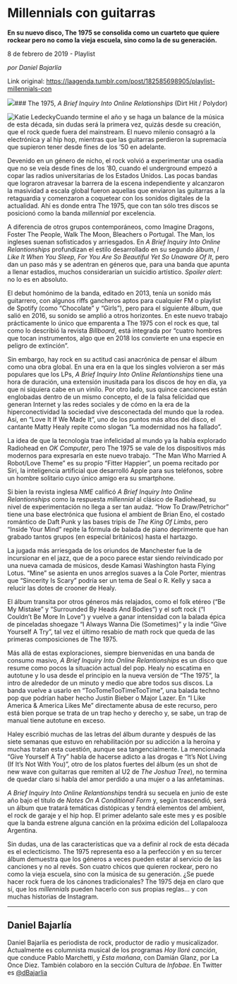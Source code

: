 # Millennials con guitarras

**En su nuevo disco, The 1975 se consolida como un cuarteto que quiere rockear pero no como la vieja escuela, sino como la de su generación.**

8 de febrero de 2019 - Playlist

_por Daniel Bajarlía_

Link original: https://laagenda.tumblr.com/post/182585698905/playlist-millennials-con

![](https://64.media.tumblr.com/ecea2a328197909aabbd0bb7966f980c/3e8ca4074ab26267-57/s500x750/a4872a9c1eca1acbc706460ec35acd87c6c88593.jpg)### The 1975, *A Brief Inquiry Into Online Relationships* (Dirt Hit / Polydor)

![Katie Ledecky](https://64.media.tumblr.com/146dfe5f65af8d92c8cc912dffc96e8c/3e8ca4074ab26267-ec/s400x600/515e311e6bb241914e414ca2d10ce4f97299b611.png)Cuando termine el año y se haga un balance de la música de esta década, sin dudas será la primera vez, quizás desde su creación, que el rock quede fuera del mainstream. El nuevo milenio consagró a la electrónica y al hip hop, mientras que las guitarras perdieron la supremacía que supieron tener desde fines de los ’50 en adelante.

Devenido en un género de nicho, el rock volvió a experimentar una osadía que no se veía desde fines de los ’80, cuando el underground empezó a copar las radios universitarias de los Estados Unidos. Las pocas bandas que lograron atravesar la barrera de la escena independiente y alcanzaron la masividad a escala global fueron aquellas que enviaron las guitarras a la retaguardia y comenzaron a coquetear con los sonidos digitales de la actualidad. Ahí es donde entra The 1975, que con tan sólo tres discos se posicionó como la banda *millennial* por excelencia.

A diferencia de otros grupos contemporáneos, como Imagine Dragons, Foster The People, Walk The Moon, Bleachers o Portugal. The Man, los ingleses suenan sofisticados y arriesgados. En *A Brief Inquiry Into Online Relantionships* profundizan el estilo desarrollado en su segundo álbum, *I Like It When You Sleep, For You Are So Beautiful Yet So Unaware Of It*, pero dan un paso más y se adentran en géneros que, para una banda que apunta a llenar estadios, muchos considerarían un suicidio artístico. *Spoiler alert*: no lo es en absoluto.

El debut homónimo de la banda, editado en 2013, tenía un sonido más guitarrero, con algunos riffs gancheros aptos para cualquier FM o playlist de Spotify (como “Chocolate” y “Girls”), pero para el siguiente álbum, que salió en 2016, su sonido se amplió a otros horizontes. En este nuevo trabajo prácticamente lo único que emparenta a The 1975 con el rock es que, tal como lo describió la revista *Billboard*, está integrada por “cuatro hombres que tocan instrumentos, algo que en 2018 los convierte en una especie en peligro de extinción”.

Sin embargo, hay rock en su actitud casi anacrónica de pensar el álbum como una obra global. En una era en la que los singles volvieron a ser más populares que los LPs, *A Brief Inquiry Into Online Relantionships* tiene una hora de duración, una extensión inusitada para los discos de hoy en día, ya que ni siquiera cabe en un vinilo. Por otro lado, sus quince canciones están englobadas dentro de un mismo concepto, el de la falsa felicidad que generan Internet y las redes sociales y de cómo en la era de la hiperconectividad la sociedad vive desconectada del mundo que la rodea. Así, en “Love It If We Made It”, uno de los puntos más altos del disco, el cantante Matty Healy repite como slogan “La modernidad nos ha fallado”.

La idea de que la tecnología trae infelicidad al mundo ya la había explorado Radiohead en *OK Computer*, pero The 1975 se vale de los dispositivos más modernos para expresarla en este nuevo trabajo. “The Man Who Married A Robot/Love Theme” es su propio “Fitter Happier”, un poema recitado por Siri, la inteligencia artificial que desarrolló Apple para sus teléfonos, sobre un hombre solitario cuyo único amigo era su smartphone. 

Si bien la revista inglesa *NME* calificó *A Brief Inquiry Into Online Relantionships* como la respuesta *millennial* al clásico de Radiohead, su nivel de experimentación no llega a ser tan audaz. “How To Draw/Petrichor” tiene una base electrónica que fusiona el ambient de Brian Eno, el costado romántico de Daft Punk y las bases tripis de *The King Of Limbs*, pero “Inside Your Mind” repite la fórmula de balada de piano deprimente que han grabado tantos grupos (en especial británicos) hasta el hartazgo.

La jugada más arriesgada de los oriundos de Manchester fue la de incursionar en el jazz, que de a poco parece estar siendo reivindicado por una nueva camada de músicos, desde Kamasi Washington hasta Flying Lotus. “Mine” se asienta en unos arreglos suaves a la Cole Porter, mientras que “Sincerity Is Scary” podría ser un tema de Seal o R. Kelly y saca a relucir las dotes de crooner de Healy.

El álbum transita por otros géneros más relajados, como el folk etéreo (“Be My Mistake” y “Surrounded By Heads And Bodies”) y el soft rock (“I Couldn’t Be More In Love”) y vuelve a ganar intensidad con la balada épica de pinceladas shoegaze “I Always Wanna Die (Sometimes)” y la indie “Give Yourself A Try”, tal vez el último resabio de math rock que queda de las primeras composiciones de The 1975.

Más allá de estas exploraciones, siempre bienvenidas en una banda de consumo masivo, *A Brief Inquiry Into Online Relantionships* es un disco que resume como pocos la situación actual del pop. Healy no escatima en autotune y lo usa desde el principio en la nueva versión de “The 1975”, la intro de alrededor de un minuto y medio que abre todos sus discos. La banda vuelve a usarlo en “TooTomeTooTimeTooTime”, una balada techno pop que podrían haber hecho Justin Bieber o Major Lazer. En “I Like America & America Likes Me” directamente abusa de este recurso, pero está bien porque se trata de un trap hecho y derecho y, se sabe, un trap de manual tiene autotune en exceso.

Haley escribió muchas de las letras del álbum durante y después de las siete semanas que estuvo en rehabilitación por su adicción a la heroína y muchas tratan esta cuestión, aunque sea tangencialmente. La mencionada “Give Yourself A Try” habla de hacerse adicto a las drogas e “It’s Not Living (If It’s Not With You)”, otro de los platos fuertes del álbum (es un shot de new wave con guitarras que remiten al U2 de *The Joshua Tree*), no termina de quedar claro si habla del amor perdido a una mujer o a las anfetaminas.

*A Brief Inquiry Into Online Relantionships* tendrá su secuela en junio de este año bajo el título de *Notes On A Conditional Form* y, según trascendió, será un álbum que tratará temáticas distópicas y tendrá elementos del ambient, el rock de garaje y el hip hop. El primer adelanto sale este mes y es posible que la banda estrene alguna canción en la próxima edición del Lollapalooza Argentina.

Sin dudas, una de las características que va a definir al rock de esta década es el eclecticismo. The 1975 representa eso a la perfección y en su tercer álbum demuestra que los géneros a veces pueden estar al servicio de las canciones y no al revés. Son cuatro chicos que quieren rockear, pero no como la vieja escuela, sino con la música de su generación. ¿Se puede hacer rock fuera de los cánones tradicionales? The 1975 deja en claro que sí, que los *millennials* pueden hacerlo con sus propias reglas… y con muchas historias de Instagram.

  




---

Daniel Bajarlía
---------------

 Daniel Bajarlía es periodista de rock, productor de radio y musicalizador. Actualmente es columnista musical de los programas *Hoy lloré canción*, que conduce Pablo Marchetti, y *Esta mañana*, con Damián Glanz, por La Once Diez. También colaboro en la sección Cultura de *Infobae*. En Twitter es [@dBajarlia](https://twitter.com/dbajarlia?lang=es) 

